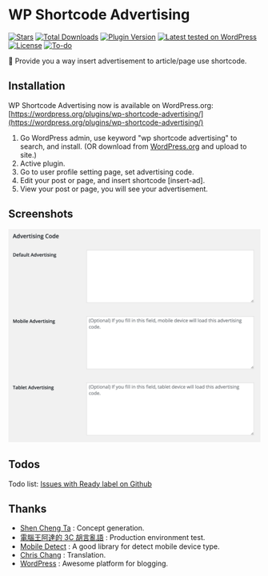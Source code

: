 # WP Shortcode Advertising
[![Stars](https://img.shields.io/wordpress/plugin/r/wp-shortcode-advertising.svg?style=flat-square)](http://wordpress.org/plugins/wp-shortcode-advertising/)
[![Total Downloads](https://img.shields.io/wordpress/plugin/dt/wp-shortcode-advertising.svg?style=flat-square)](http://wordpress.org/plugins/wp-shortcode-advertising/)
[![Plugin Version](https://img.shields.io/wordpress/plugin/v/wp-shortcode-advertising.svg?style=flat-square)](https://wordpress.org/plugins/wp-shortcode-advertising/)
[![Latest tested on WordPress](https://img.shields.io/wordpress/v/wp-shortcode-advertising.svg?style=flat-square)](https://wordpress.org/plugins/wp-shortcode-advertising/)
[![License](https://img.shields.io/packagist/l/rilwis/wp-shortcode-advertising.svg?style=flat-square)](https://wordpress.org/plugins/wp-shortcode-advertising/)
[![To-do](https://img.shields.io/waffle/label/kocpc/wp-shortcode-advertising/To-do.svg?style=flat-square)](https://waffle.io/kocpc/wp-shortcode-advertising)

📲 Provide you a way insert advertisement to article/page use shortcode.

## Installation
WP Shortcode Advertising now is available on WordPress.org: [https://wordpress.org/plugins/wp-shortcode-advertising/](https://wordpress.org/plugins/wp-shortcode-advertising/)

1. Go WordPress admin, use keyword "wp shortcode advertising" to search, and install. (OR download from [WordPress.org](https://wordpress.org/plugins/wp-shortcode-advertising/) and upload to site.)
1. Active plugin.
1. Go to user profile setting page, set advertising code.
1. Edit your post or page, and insert shortcode [insert-ad].
1. View your post or page, you will see your advertisement.

## Screenshots

![Settings](assets/option-page-screenshot.png)

## Todos
Todo list: [Issues with Ready label on Github](https://github.com/kocpc/wp-shortcode-advertising/issues?q=is%3Aissue+is%3Aopen+label%3ATo-do)

## Thanks

* [Shen Cheng Ta](https://www.facebook.com/kocpc) : Concept generation.
* [電腦王阿達的 3C 胡言亂語](https://www.kocpc.com.tw) : Production environment test.
* [Mobile Detect](http://mobiledetect.net/) : A good library for detect mobile device type.
* [Chris Chang](https://github.com/chris1004tw) : Translation.
* [WordPress](https://wordpress.com) : Awesome platform for blogging.